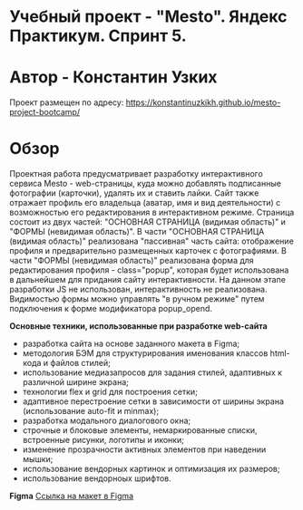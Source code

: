 # Учебный проект - "Mesto". Яндекс Практикум. Спринт 5.
# Автор - Константин Узких

Проект размещен по адресу: https://konstantinuzkikh.github.io/mesto-project-bootcamp/

# Обзор
Проектная работа предусматривает разработку интерактивного сервиса Mesto - web-страницы, куда можно добавлять подписанные фотографии (карточки), удалять их и ставить лайки. Сайт также отражает профиль его владельца (аватар, имя и вид деятельности) с возможностью его редактирования в интерактивном режиме.
Страница состоит из двух частей: "ОСНОВНАЯ СТРАНИЦА (видимая область)" и "ФОРМЫ (невидимая область)".
В части "ОСНОВНАЯ СТРАНИЦА (видимая область)" реализована "пассивная" часть сайта: отображение профиля и предварительно размещенных карточек с фотографиями.
В части "ФОРМЫ (невидимая область)" реализована форма для редактирования профиля - class="popup", которая будет использована в дальнейшем для придания сайту интерактивности.
На данном этапе разработки JS не использован, интерактивность не реализована. Видимостью формы можно управлять "в ручном режиме" путем подключения к форме модификатора popup_opend.

**Основные техники, использованные при разработке web-сайта**
- разработка сайта на основе заданного макета в Figma;
- методология БЭМ для структурирования именования классов html-кода и файлов стилей;
- использование медиазапросов для задания стилей, адаптивных к различной ширине экрана;
- технологии flex и grid для построения сетки;
- адаптивное перестроение сетки в зависимости от ширины экрана (использование auto-fit и minmax);
- разработка модального диалогового окна;
- строчные и блоковые элементы, немаркированные списки, встроенные рисунки, логотипы и иконки;
- изменение прозрачности активных элементов при наведении мышки;
- использование вендорных картинок и оптимизация их размеров;
- использование вендорноых шрифтов.

**Figma**
[Ссылка на макет в Figma](https://www.figma.com/file/2cn9N9jSkmxD84oJik7xL7/JavaScript.-Sprint-4?node-id=0%3A1)
